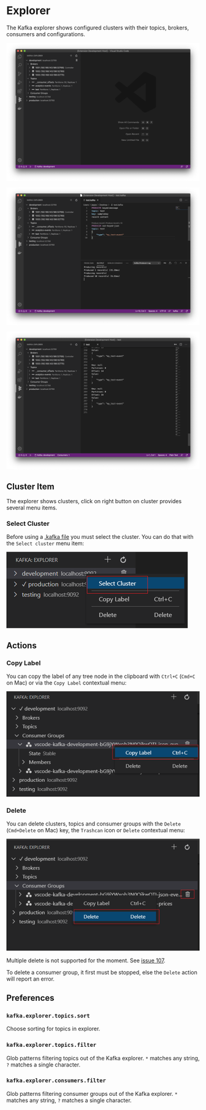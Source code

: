# Explorer

The Kafka explorer shows configured clusters with their topics, brokers, consumers and configurations.

![Screenshot-1](assets/screen-1.png)

![Screenshot-2](assets/screen-2.png)

![Screenshot-3](assets/screen-3.png)

## Cluster Item

The explorer shows clusters, click on right button on cluster provides several menu items.

### Select Cluster

Before using a [.kafka file](KafkaFile.md#kafkafile) you must select the cluster. You can do that with the `Select cluster` menu item:

![Select cluster](assets/kafka-explorer-select-cluster.png)

## Actions

### Copy Label

You can copy the label of any tree node in the clipboard with `Ctrl+C` (`Cmd+C` on Mac) or  via the `Copy Label` contextual menu:

![Copy Label](assets/kafka-explorer-copylabel.png)

### Delete

You can delete clusters, topics and consumer groups with the `Delete` (`Cmd+Delete` on Mac) key, the `Trashcan` icon or `Delete` contextual menu:

![Delete Consumer Group](assets/kafka-explorer-delete-consumergroup.png)

Multiple delete is not supported for the moment. See [issue 107](https://github.com/jlandersen/vscode-kafka/issues/107).

To delete a consumer group, it first must be stopped, else the `Delete` action will report an error.

## Preferences

### `kafka.explorer.topics.sort`

Choose sorting for topics in explorer.

### `kafka.explorer.topics.filter`

Glob patterns filtering topics out of the Kafka explorer. `*` matches any string, `?` matches a single character.

### `kafka.explorer.consumers.filter`

Glob patterns filtering consumer groups out of the Kafka explorer. `*` matches any string, `?` matches a single character.